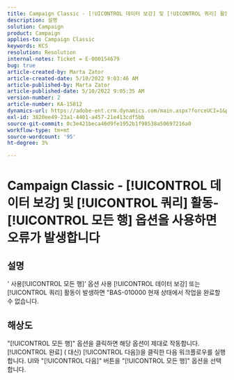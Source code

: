 ```yaml
---
title: Campaign Classic - [!UICONTROL 데이터 보강] 및 [!UICONTROL 쿼리] 활동- [!UICONTROL 모든 행] 옵션을 사용하면 오류가 발생합니다
description: 설명
solution: Campaign
product: Campaign
applies-to: Campaign Classic
keywords: KCS
resolution: Resolution
internal-notes: Ticket = E-000154679
bug: true
article-created-by: Marta Zator
article-created-date: 5/10/2022 9:03:46 AM
article-published-by: Marta Zator
article-published-date: 5/10/2022 9:05:35 AM
version-number: 2
article-number: KA-15812
dynamics-url: https://adobe-ent.crm.dynamics.com/main.aspx?forceUCI=1&pagetype=entityrecord&etn=knowledgearticle&id=8cf53f15-40d0-ec11-a7b5-00224809c101
exl-id: 3820ee49-23a1-4401-a457-21e413cdf5bb
source-git-commit: 0c3e421beca46d9fe1952b1f98538a50697216a0
workflow-type: tm+mt
source-wordcount: '95'
ht-degree: 3%

---
```


# Campaign Classic - [!UICONTROL 데이터 보강] 및 [!UICONTROL 쿼리] 활동- [!UICONTROL 모든 행] 옵션을 사용하면 오류가 발생합니다

## 설명


&#39; 사용[!UICONTROL 모든 행]&#39; 옵션 사용 [!UICONTROL 데이터 보강] 또는 [!UICONTROL 쿼리] 활동이 발생하면 &quot;BAS-010000 현재 상태에서 작업을 완료할 수 없습니다.


## 해상도


&quot;[!UICONTROL 모든 행]&quot; 옵션을 클릭하면 해당 옵션이 제대로 작동합니다. [!UICONTROL 완료] ( 대신) [!UICONTROL 다음])을 클릭한 다음 워크플로우를 실행합니다. UI와 &quot;[!UICONTROL 다음]&quot; 버튼을 &quot;[!UICONTROL 모든 행]&quot; 옵션을 선택합니다.
